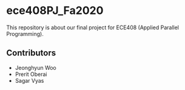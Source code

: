 # ece408PJ_Fa2020
This repository is about our final project for ECE408 (Applied Parallel Programming).

## Contributors
* Jeonghyun Woo
* Prerit Oberai
* Sagar Vyas